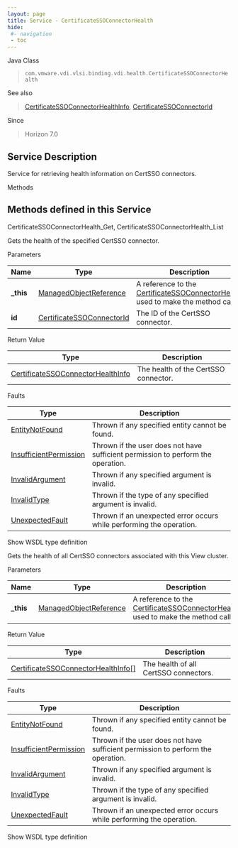 ```yaml
---
layout: page
title: Service - CertificateSSOConnectorHealth
hide:
 #- navigation
 - toc
---
```


  
  
  



Java Class  
> `com.vmware.vdi.vlsi.binding.vdi.health.CertificateSSOConnectorHealth`

See also  
> [CertificateSSOConnectorHealthInfo](vdi.health.CertificateSSOConnectorHealth.CertificateSSOConnectorHealthInfo.md), [CertificateSSOConnectorId](vdi.entity.CertificateSSOConnectorId.md)

Since  
> Horizon 7.0


  


## Service Description

Service for retrieving health information on CertSSO connectors. 

Methods

Methods defined in this Service   
---  
CertificateSSOConnectorHealth_Get, CertificateSSOConnectorHealth_List  
  



Gets the health of the specified CertSSO connector. 

Parameters 

Name| Type| Description  
---|---|---  
**_this**| [ManagedObjectReference](vmodl.ManagedObjectReference.md)|  A reference to the [CertificateSSOConnectorHealth](vdi.health.CertificateSSOConnectorHealth.md) used to make the method call.   
**id**| [CertificateSSOConnectorId](vdi.entity.CertificateSSOConnectorId.md)|  The ID of the CertSSO connector.   
  
  


Return Value 

Type |  Description   
---|---  
[CertificateSSOConnectorHealthInfo](vdi.health.CertificateSSOConnectorHealth.CertificateSSOConnectorHealthInfo.md)| The health of the CertSSO connector.  
  


Faults 

Type |  Description   
---|---  
[EntityNotFound](vdi.fault.EntityNotFound.md)| Thrown if any specified entity cannot be found.  
[InsufficientPermission](vdi.fault.InsufficientPermission.md)| Thrown if the user does not have sufficient permission to perform the operation.  
[InvalidArgument](vdi.fault.InvalidArgument.md)| Thrown if any specified argument is invalid.  
[InvalidType](vdi.fault.InvalidType.md)| Thrown if the type of any specified argument is invalid.  
[UnexpectedFault](vdi.fault.UnexpectedFault.md)| Thrown if an unexpected error occurs while performing the operation.  
  
Show WSDL type definition

  
  
  



Gets the health of all CertSSO connectors associated with this View cluster. 

Parameters 

Name| Type| Description  
---|---|---  
**_this**| [ManagedObjectReference](vmodl.ManagedObjectReference.md)|  A reference to the [CertificateSSOConnectorHealth](vdi.health.CertificateSSOConnectorHealth.md) used to make the method call.   
  


Return Value 

Type |  Description   
---|---  
[CertificateSSOConnectorHealthInfo[]](vdi.health.CertificateSSOConnectorHealth.CertificateSSOConnectorHealthInfo.md)| The health of all CertSSO connectors.  
  


Faults 

Type |  Description   
---|---  
[EntityNotFound](vdi.fault.EntityNotFound.md)| Thrown if any specified entity cannot be found.  
[InsufficientPermission](vdi.fault.InsufficientPermission.md)| Thrown if the user does not have sufficient permission to perform the operation.  
[InvalidArgument](vdi.fault.InvalidArgument.md)| Thrown if any specified argument is invalid.  
[InvalidType](vdi.fault.InvalidType.md)| Thrown if the type of any specified argument is invalid.  
[UnexpectedFault](vdi.fault.UnexpectedFault.md)| Thrown if an unexpected error occurs while performing the operation.  
  
Show WSDL type definition

  
  
  
  
  
  
  

